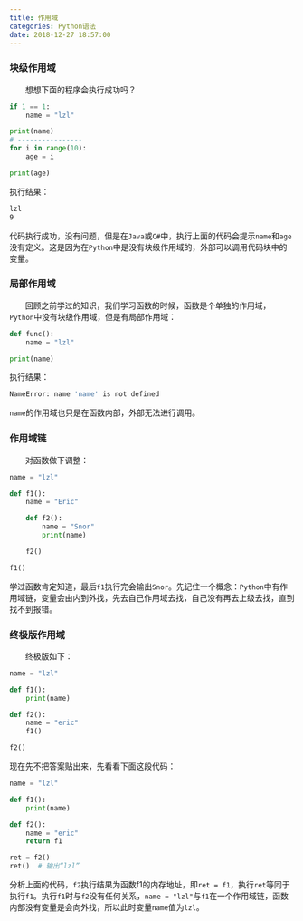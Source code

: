 ```yaml
---
title: 作用域
categories: Python语法
date: 2018-12-27 18:57:00
---
```

### 块级作用域

&emsp;&emsp;想想下面的程序会执行成功吗？<!--more-->

``` python
if 1 == 1:
    name = "lzl"

print(name)
# ----------------
for i in range(10):
    age = i

print(age)
```

执行结果：

``` bash
lzl
9
```

代码执行成功，没有问题，但是在`Java`或`C#`中，执行上面的代码会提示`name`和`age`没有定义。这是因为在`Python`中是没有块级作用域的，外部可以调用代码块中的变量。

### 局部作用域

&emsp;&emsp;回顾之前学过的知识，我们学习函数的时候，函数是个单独的作用域，`Python`中没有块级作用域，但是有局部作用域：

``` python
def func():
    name = "lzl"

print(name)
```

执行结果：

``` bash
NameError: name 'name' is not defined
```

`name`的作用域也只是在函数内部，外部无法进行调用。

### 作用域链

&emsp;&emsp;对函数做下调整：

``` python
name = "lzl"

def f1():
    name = "Eric"

    def f2():
        name = "Snor"
        print(name)

    f2()

f1()
```

学过函数肯定知道，最后`f1`执行完会输出`Snor`。先记住一个概念：`Python`中有作用域链，变量会由内到外找，先去自己作用域去找，自己没有再去上级去找，直到找不到报错。

### 终极版作用域

&emsp;&emsp;终极版如下：

``` python
name = "lzl"

def f1():
    print(name)

def f2():
    name = "eric"
    f1()

f2()
```

现在先不把答案贴出来，先看看下面这段代码：

``` python
name = "lzl"

def f1():
    print(name)

def f2():
    name = "eric"
    return f1

ret = f2()
ret()  # 输出“lzl”
```

分析上面的代码，`f2`执行结果为函数f1的内存地址，即`ret = f1`，执行`ret`等同于执行`f1`。执行`f1`时与`f2`没有任何关系，`name = "lzl"`与`f1`在一个作用域链，函数内部没有变量是会向外找，所以此时变量`name`值为`lzl`。